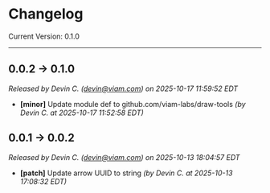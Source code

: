 # Changelog

Current Version: 0.1.0

---

## 0.0.2 → 0.1.0

*Released by Devin C. (devin@viam.com) on 2025-10-17 11:59:52 EDT*

- **[minor]** Update module def to github.com/viam-labs/draw-tools *(by Devin C. at 2025-10-17 11:52:58 EDT)*

## 0.0.1 → 0.0.2

_Released by Devin C. (devin@viam.com) on 2025-10-13 18:04:57 EDT_

- **[patch]** Update arrow UUID to string _(by Devin C. at 2025-10-13 17:08:32 EDT)_
